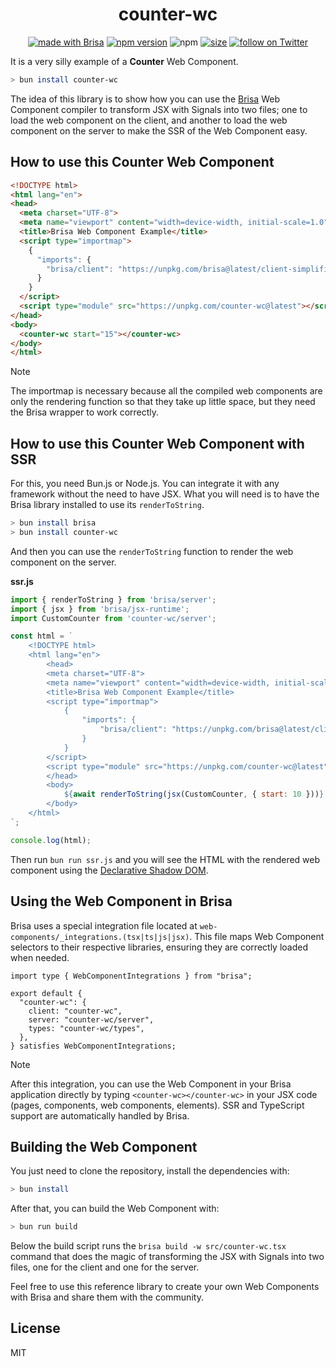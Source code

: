 <div align="center">

<h1> counter-wc </h1>

[![made with Brisa](https://img.shields.io/badge/made_with-Brisa-606ce2)](https://brisa.build)
[![npm version](https://badge.fury.io/js/counter-wc.svg)](https://badge.fury.io/js/counter-wc)
![npm](https://img.shields.io/npm/dw/counter-wc)
[![size](https://img.shields.io/bundlephobia/minzip/counter-wc)](https://bundlephobia.com/package/counter-wc)
<a href="https://twitter.com/intent/follow?screen_name=aralroca">
<img src="https://img.shields.io/twitter/follow/aralroca?style=social&logo=x"
            alt="follow on Twitter"></a>

</div>

It is a very silly example of a **Counter** Web Component. 

```sh
> bun install counter-wc
```

The idea of this library is to show how you can use the [Brisa](https://brisa.build) Web Component compiler to transform JSX with Signals into two files; one to load the web component on the client, and another to load the web component on the server to make the SSR of the Web Component easy.

## How to use this Counter Web Component

```html
<!DOCTYPE html>
<html lang="en">
<head>
  <meta charset="UTF-8">
  <meta name="viewport" content="width=device-width, initial-scale=1.0">
  <title>Brisa Web Component Example</title>
  <script type="importmap">
    {
      "imports": {
        "brisa/client": "https://unpkg.com/brisa@latest/client-simplified/index.js"
      }
    }
  </script>
  <script type="module" src="https://unpkg.com/counter-wc@latest"></script>
</head>
<body>
  <counter-wc start="15"></counter-wc>
</body>
</html>
```

> [!NOTE]
>
> The importmap is necessary because all the compiled web components are only the rendering function so that they take up little space, but they need the Brisa wrapper to work correctly.


## How to use this Counter Web Component with SSR

For this, you need Bun.js or Node.js. You can integrate it with any framework without the need to have JSX. What you will need is to have the Brisa library installed to use its `renderToString`.

```sh
> bun install brisa
> bun install counter-wc
```

And then you can use the `renderToString` function to render the web component on the server.

**ssr.js**

```jsx
import { renderToString } from 'brisa/server';
import { jsx } from 'brisa/jsx-runtime';
import CustomCounter from 'counter-wc/server';

const html = `
	<!DOCTYPE html>
	<html lang="en">
		<head>
		<meta charset="UTF-8">
		<meta name="viewport" content="width=device-width, initial-scale=1.0">
		<title>Brisa Web Component Example</title>
		<script type="importmap">
			{
				"imports": {
					"brisa/client": "https://unpkg.com/brisa@latest/client-simplified/index.js"
				}
			}
		</script>
		<script type="module" src="https://unpkg.com/counter-wc@latest"></script>
		</head>
		<body>
			${await renderToString(jsx(CustomCounter, { start: 10 }))}
		</body>
	</html>
`;

console.log(html);
```

Then run `bun run ssr.js` and you will see the HTML with the rendered web component using the [Declarative Shadow DOM](https://web.dev/articles/declarative-shadow-dom).

## Using the Web Component in Brisa

Brisa uses a special integration file located at `web-components/_integrations.(tsx|ts|js|jsx)`. This file maps Web Component selectors to their respective libraries, ensuring they are correctly loaded when needed.

```tsx
import type { WebComponentIntegrations } from "brisa";

export default {
  "counter-wc": {
    client: "counter-wc",
    server: "counter-wc/server",
    types: "counter-wc/types",
  },
} satisfies WebComponentIntegrations;
```

> [!NOTE]
>
> After this integration, you can use the Web Component in your Brisa application directly by typing `<counter-wc></counter-wc>` in your JSX code (pages, components, web components, elements). SSR and TypeScript support are automatically handled by Brisa.

## Building the Web Component

You just need to clone the repository, install the dependencies with:

```sh
> bun install
```

After that, you can build the Web Component with:

```sh
> bun run build
```

Below the build script runs the `brisa build -w src/counter-wc.tsx` command that does the magic of transforming the JSX with Signals into two files, one for the client and one for the server.

Feel free to use this reference library to create your own Web Components with Brisa and share them with the community.

## License

MIT
